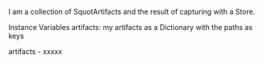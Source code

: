 I am a collection of SquotArtifacts and the result of capturing with a Store.

Instance Variables
	artifacts:		my artifacts as a Dictionary with the paths as keys

artifacts
	- xxxxx
